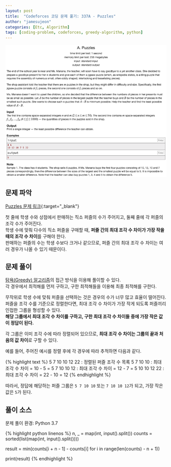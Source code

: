 ```yaml
---
layout: post
title:  "Codeforces 코딩 문제 풀기: 337A - Puzzles"
author: "jamesujeon"
categories: [Etc, Algorithm]
tags: [coding-problem, codeforces, greedy-algorithm, python]
---
```


![337A - Puzzles](assets/codeforces_337a_puzzles.png "337A - Puzzles")

## 문제 파악

[Puzzles 문제 링크](http://codeforces.com/problemset/problem/337/A){:target="_blank"}

첫 줄에 학생 수와 상점에서 판매하는 직소 퍼즐의 수가 주어지고, 둘째 줄에 각 퍼즐의 조각 수가 주어진다.  
학생 수에 맞춰 다수의 직소 퍼즐을 구매할 때, **퍼즐 간의 최대 조각 수 차이가 가장 작을 때의 조각 수 차이**를 구해야 한다.  
판매하는 퍼즐의 수는 학생 수보다 크거나 같으므로, 퍼즐 간의 최대 조각 수 차이는 여러 경우가 나올 수 있기 때문이다.

## 문제 풀이

[탐욕(Greedy) 알고리즘](https://en.wikipedia.org/wiki/Greedy_algorithm)의 접근 방식을 이용해 풀이할 수 있다.  
각 경우에서 최적해를 먼저 구하고, 구한 최적해들을 이용해 최종 최적해를 구한다.

무작위로 학생 수에 맞춰 퍼즐을 선택하는 것은 경우의 수가 너무 많고 효율이 떨어진다.  
퍼즐을 조각 수를 기준으로 정렬한다면, 최대 조각 수 차이가 가장 작게 되도록 퍼즐끼리 인접한 그룹을 형성할 수 있다.  
**해당 그룹에서 최대 조각 수 차이를 구하고, 구한 최대 조각 수 차이들 중에 가장 작은 값이 정답이 된다.**

각 그룹은 이미 조각 수에 따라 정렬되어 있으므로, **최대 조각 수 차이는 그룹의 끝과 처음의 값 차이**로 구할 수 있다.

예를 들어, 주어진 예시를 정렬 후에 각 경우에 따라 추적하면 다음과 같다.

{% highlight text %}
5 7 10 10 12 22 : 정렬된 퍼즐 조각 수 목록
5 7 10 10       : 최대 조각 수 차이 = 10 - 5 = 5
  7 10 10 12    : 최대 조각 수 차이 = 12 - 7 = 5
    10 10 12 22 : 최대 조각 수 차이 = 22 - 10 = 12
{% endhighlight %}

따라서, 정답에 해당하는 퍼즐 그룹은 `5 7 10 10` 또는 `7 10 10 12`가 되고, 가장 작은 값은 `5`가 된다.

## 풀이 소스

문제 풀이 환경: Python 3.7

{% highlight python linenos %}
n, _ = map(int, input().split())
counts = sorted(list(map(int, input().split())))

result = min(counts[i + n - 1] - counts[i] for i in range(len(counts) - n + 1))

print(result)
{% endhighlight %}
